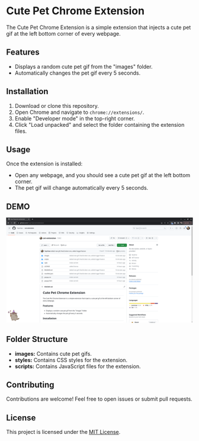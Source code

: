 # Cute Pet Chrome Extension

The Cute Pet Chrome Extension is a simple extension that injects a cute pet gif at the left bottom corner of every webpage.

## Features

- Displays a random cute pet gif from the "images" folder.
- Automatically changes the pet gif every 5 seconds.

## Installation

1. Download or clone this repository.
2. Open Chrome and navigate to `chrome://extensions/`.
3. Enable "Developer mode" in the top-right corner.
4. Click "Load unpacked" and select the folder containing the extension files.


## Usage

Once the extension is installed:

- Open any webpage, and you should see a cute pet gif at the left bottom corner.
- The pet gif will change automatically every 5 seconds.
  
## DEMO 
![](images/demo/demo_ss.png)

## Folder Structure

- **images:** Contains cute pet gifs.
- **styles:** Contains CSS styles for the extension.
- **scripts:** Contains JavaScript files for the extension.

## Contributing

Contributions are welcome! Feel free to open issues or submit pull requests.

## License

This project is licensed under the [MIT License](LICENSE).
